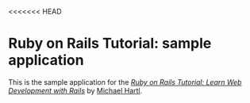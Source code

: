 <<<<<<< HEAD
# Ruby on Rails Tutorial: sample application

This is the sample application for the
[*Ruby on Rails Tutorial: Learn Web Development with Rails*](http://www.railstutorial.org/)
by [Michael Hartl](http://www.michaelhartl.com/).
